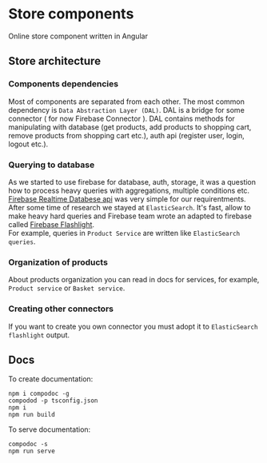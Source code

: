 # Store components

Online store component written in Angular

## Store architecture

### Components dependencies
Most of components are separated from each other. The most common dependency is `Data Abstraction Layer (DAL)`.
DAL is a bridge for some connector ( for now Firebase Connector ). DAL contains methods for manipulating with database 
(get products, add products to shopping cart, remove products from shopping cart etc.), auth api (register user, login, logout etc.).

### Querying to database
As we started to use firebase for database, auth, storage, it was a question how to process heavy queries with aggregations, multiple conditions etc. [Firebase Realtime Databese api](https://firebase.google.com/docs/database/) was very simple for our requirentments.  
After some time of research we stayed at `ElasticSearch`.
It's fast, allow to make heavy hard queries and Firebase team wrote an adapted to firebase called [Firebase Flashlight](https://github.com/firebase/flashlight).  
For example, queries in `Product Service` are written like `ElasticSearch queries`. 

### Organization of products
About products organization you can read in docs for services, for example, `Product service` or `Basket service`.

### Creating other connectors 
If you want to create you own connector you must adopt it to `ElasticSearch flashlight` output.

## Docs

To create documentation: 
```
npm i compodoc -g
compodod -p tsconfig.json
npm i
npm run build
```

To serve documentation: 
```
compodoc -s
npm run serve
```


